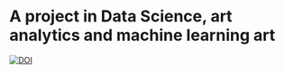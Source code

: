 # A project in Data Science, art analytics and machine learning art
[![DOI](https://zenodo.org/badge/184206409.svg)](https://zenodo.org/badge/latestdoi/184206409)
